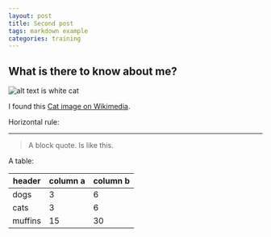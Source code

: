 ```yaml
---
layout: post
title: Second post
tags: markdown example
categories: training
---
```


## What is there to know about me?

![alt text is white cat]([https://upload.wikimedia.org/wikipedia/commons/thumb/b/b1/VAN_CAT.png/480px-VAN_CAT.png](https://www.google.com/imgres?imgurl=https%3A%2F%2Fstatic.wixstatic.com%2Fmedia%2F84b8d8_63b8fee25c1c455ba0a6556cd22bcb67~mv2.jpg%2Fv1%2Ffill%2Fw_640%2Ch_400%2Cal_c%2Cq_80%2Cusm_0.66_1.00_0.01%2Cenc_auto%2F84b8d8_63b8fee25c1c455ba0a6556cd22bcb67~mv2.jpg&tbnid=dovBRZyiaMhCpM&vet=12ahUKEwi25fShjZWAAxUPlmMGHf49BNQQMygCegUIARDiAQ..i&imgrefurl=https%3A%2F%2Fwww.bodyagility.com.au%2Fsuccess-gym&docid=SnYGl2GjXU1xDM&w=640&h=400&q=gym&ved=2ahUKEwi25fShjZWAAxUPlmMGHf49BNQQMygCegUIARDiAQ)https://www.google.com/imgres?imgurl=https%3A%2F%2Fstatic.wixstatic.com%2Fmedia%2F84b8d8_63b8fee25c1c455ba0a6556cd22bcb67~mv2.jpg%2Fv1%2Ffill%2Fw_640%2Ch_400%2Cal_c%2Cq_80%2Cusm_0.66_1.00_0.01%2Cenc_auto%2F84b8d8_63b8fee25c1c455ba0a6556cd22bcb67~mv2.jpg&tbnid=dovBRZyiaMhCpM&vet=12ahUKEwi25fShjZWAAxUPlmMGHf49BNQQMygCegUIARDiAQ..i&imgrefurl=https%3A%2F%2Fwww.bodyagility.com.au%2Fsuccess-gym&docid=SnYGl2GjXU1xDM&w=640&h=400&q=gym&ved=2ahUKEwi25fShjZWAAxUPlmMGHf49BNQQMygCegUIARDiAQ)

I found this [Cat image on Wikimedia](https://commons.wikimedia.org/wiki/File:VAN_CAT.png).

Horizontal rule:

--------------

> A block quote.
> Is like this.

A table:

| header | column a | column b |
| --- | --- | --- |
| dogs | 3 | 6 |
| cats | 3 | 6 |
| muffins | 15 | 30 |
